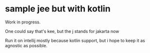 # sample jee but with kotlin

Work in progress.

One could say that's kee, but the j stands for jakarta now

Run it on intellij mostly because kotlin support, but i hope to keep it as
agnostic as possible.

